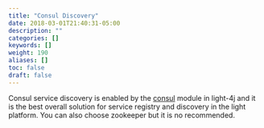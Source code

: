 ```yaml
---
title: "Consul Discovery"
date: 2018-03-01T21:40:31-05:00
description: ""
categories: []
keywords: []
weight: 190
aliases: []
toc: false
draft: false
---
```


Consul service discovery is enabled by the [consul][] module in light-4j and it is the best overall solution for service registry and discovery in the light platform. You can also choose zookeeper but it is no recommended. 

[consul]: /concern/consul/
[zookeeper]: /consumer/zookeeper-discovery/
